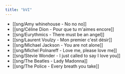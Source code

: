 ```yaml
---
title: "bVI"
---
```


- [[sng/Amy whinehouse - No no no]]
- [[sng/Céline Dion - Pour que tu m'aimes encore]]
- [[sng/Eurythmics - There must be an angel]]
- [[sng/Laurent Voulzy - Mon premier c'est désir]]
- [[sng/Michael Jackson - You are not alone]]
- [[sng/Michel Polnareff - Love me, please love me]]
- [[sng/Stevie Wonder - I just called to say I love you]]
- [[sng/The Beatles - Lady Madonna]]
- [[sng/The Police - Every breath you take]]
